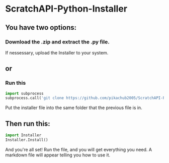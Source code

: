 # ScratchAPI-Python-Installer
## You have two options:
### Download the .zip and extract the .py file. 
If nessessary, upload the Installer to your system.
## or
### Run this
```python
import subprocess
subprocess.call('git clone https://github.com/pikachub2005/ScratchAPI-Python-Installer', shell = True)
```
Put the installer file into the same folder that the previous file is in.

## Then run this:
```python
import Installer
Installer.Install()
```
And you're all set! Run the file, and you will get everything you need. A markdown file will appear telling you how to use it.
